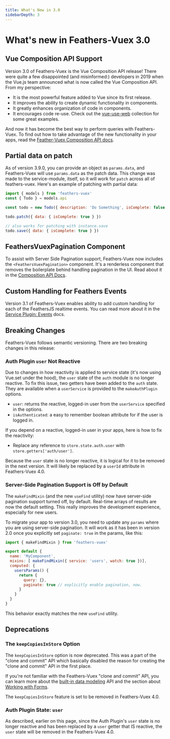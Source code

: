 ```yaml
---
title: What's New in 3.0
sidebarDepth: 3
---
```


# What's new in Feathers-Vuex 3.0

## Vue Composition API Support

Version 3.0 of Feathers-Vuex is the Vue Composition API release!  There were quite a few disappointed (and misinformed:) developers in 2019 when the Vue.js team announced what is now called the Vue Composition API.  From my perspective:

- It is the most powerful feature added to Vue since its first release.
- It improves the ability to create dynamic functionality in components.
- It greatly enhances organization of code in components.
- It encourages code re-use. Check out the [vue-use-web](https://tarektouati.github.io/vue-use-web/) collection for some great examples.

And now it has become the best way to perform queries with Feathers-Vuex.  To find out how to take advantage of the new functionality in your apps, read the [Feather-Vuex Composition API docs](./composition-api.md).

## Partial data on patch <Badge text="3.9.0+" />
As of version 3.9.0, you can provide an object as `params.data`, and Feathers-Vuex will use `params.data` as the patch data.  This change was made to the service-module, itself, so it will work for `patch` across all of feathers-vuex.  Here's an example of patching with partial data:

```js
import { models } from 'feathers-vuex'
const { Todo } = models.api

const todo = new Todo({ description: 'Do Something', isComplete: false })

todo.patch({ data: { isComplete: true } })

// also works for patching with instance.save
todo.save({ data: { isComplete: true } })
```

## FeathersVuexPagination Component <Badge text="3.8.0+" />

To assist with Server Side Pagination support, Feathers-Vuex now includes the `<FeathersVuexPagination>` component.  It's a renderless component that removes the boilerplate behind handling pagination in the UI.  Read about it in the [Composition API Docs](/composition-api.html#feathersvuexpagination).

## Custom Handling for Feathers Events <Badge text="3.1.0+" />

Version 3.1 of Feathers-Vuex enables ability to add custom handling for each of the FeathersJS realtime events.  You can read more about it in the [Service Plugin: Events](./service-plugin.md#service-events) docs.

## Breaking Changes

Feathers-Vuex follows semantic versioning.  There are two breaking changes in this release:

### Auth Plugin `user` Not Reactive <Badge text="New API in 3.2.0+" />

Due to changes in how reactivity is applied to service state (it's now using Vue.set under the hood), the `user` state of the `auth` module is no longer reactive.  To fix this issue, two getters have been added to the `auth` state.  They are available when a `userService` is provided to the `makeAuthPlugin` options.

- `user`: returns the reactive, logged-in user from the `userService` specified in the options.
- `isAuthenticated`: a easy to remember boolean attribute for if the user is logged in.

If you depend on a reactive, logged-in user in your apps, here is how to fix the reactivity:

- Replace any reference to `store.state.auth.user` with `store.getters['auth/user']`.

Because the `user` state is no longer reactive, it is logical for it to be removed in the next version.  It will likely be replaced by a `userId` attribute in Feathers-Vuex 4.0.


### Server-Side Pagination Support is Off by Default

The `makeFindMixin` (and the new `useFind` utility) now have server-side pagination support turned off, by default.  Real-time arrays of results are now the default setting.  This really improves the development experience, especially for new users.

To migrate your app to version 3.0, you need to update any `params` where you are using server-side pagination.  It will work as it has been in version 2.0 once you explicitly set `paginate: true` in the params, like this:

```js
import { makeFindMixin } from 'feathers-vuex'

export default {
  name: 'MyComponent',
  mixins: [ makeFindMixin({ service: 'users', watch: true })],
  computed: {
    usersParams() {
      return {
        query: {},
        paginate: true // explicitly enable pagination, now.
      }
    }
  }
}
```

This behavior exactly matches the new `useFind` utility.

## Deprecations

### The `keepCopiesInStore` Option<Badge text="deprecated" type="warning"/>

The `keepCopiesInStore` option is now deprecated.  This was a part of the "clone and commit" API which basically disabled the reason for creating the "clone and commit" API in the first place.

If you're not familiar with the Feathers-Vuex "clone and commit" API, you can learn more about the [built-in data modeling](./model-classes.md) API and the section about [Working with Forms](./feathers-vuex-forms.md#the-clone-and-commit-pattern).

The `keepCopiesInStore` feature is set to be removed in Feathers-Vuex 4.0.

### Auth Plugin State: `user`<Badge text="deprecated" type="warning"/>

As described, earlier on this page, since the Auth Plugin's `user` state is no longer reactive and has been replaced by a `user` getter that IS reactive, the `user` state will be removed in the Feathers-Vuex 4.0.
